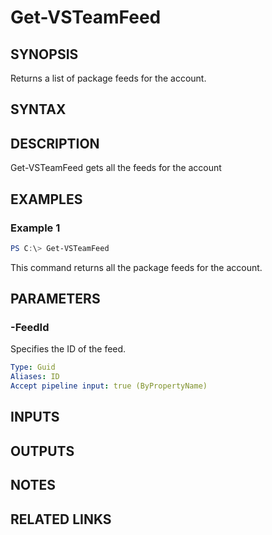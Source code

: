 


# Get-VSTeamFeed

## SYNOPSIS

Returns a list of package feeds for the account.

## SYNTAX

## DESCRIPTION

Get-VSTeamFeed gets all the feeds for the account

## EXAMPLES

### Example 1

```PowerShell
PS C:\> Get-VSTeamFeed
```

This command returns all the package feeds for the account.

## PARAMETERS

### -FeedId

Specifies the ID of the feed.

```yaml
Type: Guid
Aliases: ID
Accept pipeline input: true (ByPropertyName)
```

## INPUTS

## OUTPUTS

## NOTES

## RELATED LINKS

